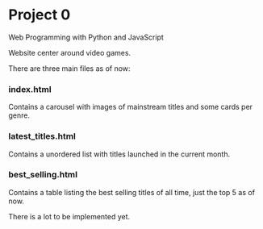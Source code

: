 # Project 0

Web Programming with Python and JavaScript

Website center around video games.

There are three main files as of now:

### index.html
Contains a carousel with images of mainstream titles and some cards per genre.

### latest_titles.html
Contains a unordered list with titles launched in the current month.

### best_selling.html
Contains a table listing the best selling titles of all time, just the top 5 as of now.

There is a lot to be implemented yet.
